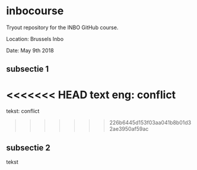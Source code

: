 # inbocourse
Tryout repository for the INBO GitHub course.

Location: Brussels Inbo

Date: May 9th 2018

## subsectie 1
<<<<<<< HEAD
text eng: conflict
=======
tekst: conflict
>>>>>>> 226b6445d153f03aa041b8b01d32ae3950af59ac

## subsectie 2
tekst
